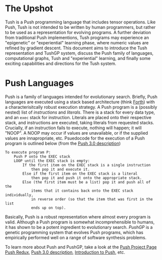 # The Upshot
Tush is a Push programming language that includes tensor operations. 
Like Push, Tush is not intended to be written by human programmers, but rather to be used as a representation for evolving programs.
A further deviation from traditional Push implementions, Tush programs may experience an "epigenetic" or "experiential" learning phase, 
where numeric values are refined by gradient descent. This document aims to introduce the Tush representation and TushGP system, 
discuss the Push family of languages, computational graphs, Tush and "experiential" learning, and finally some exciting capabilities and directions for the Tush system.

# Push Languages
Push is a family of languages intended for evolutionary search. 
Briefly, Push languages are executed using a stack based architecture (think [Forth](https://en.wikipedia.org/wiki/Forth_(programming_language))) 
with a characterisitcally robust execution strategy. 
A Push program is a (possibly nested) list of *instructions* and *literals*. 
There is a stack for every data type, and an ```exec``` stack for instruction. 
Literals are placed onto their respective stack, and instructions are executed, taking literals from requested stacks. 
Crucially, if an instruction fails to execute, nothing will happen; it will "NOOP". 
A NOOP may occur if values are unavailable, or if the supplied values are innapropriate, etc. 
Psuedocode for the execution of a Push program is outlined below (from the [Push 3.0 description](http://faculty.hampshire.edu/lspector/push3-description.html))
```
To execute program P:
    Push P onto the EXEC stack
    LOOP until the EXEC stack is empty:
        If the first item on the EXEC stack is a single instruction 
            then pop it and execute it.
        Else if the first item on the EXEC stack is a literal 
            then pop it and push it onto the appropriate stack.
        Else (the first item must be a list) pop it and push all of the
            items that it contains back onto the EXEC stack individually,
            in reverse order (so that the item that was first in the list
            ends up on top).
```

Basically, Push is a robust representation where almost every program is valid. 
Although a Push program is somewhat incomprehensible to humans, 
it has shown to be a potent ingredient to evolutionary search. 
_PushGP_ is a genetic programming system that evolves Push programs, which has 
empirically performed well on a range of software synthesis problems. 

To learn more about Push and PushGP, take a look at the
[Push Project Page](http://faculty.hampshire.edu/lspector/push.html)
[Push Redux](https://erp12.github.io/push-redux/pages/intro_to_push/index.html),
[Push 3.0 description](http://faculty.hampshire.edu/lspector/push3-description.html), 
[Introduction to Push](https://push-language.hampshire.edu/t/introduction-to-push/794), 
etc.

